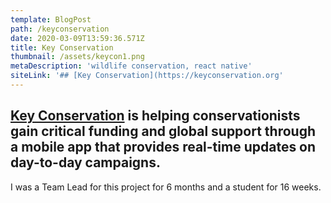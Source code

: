 ```yaml
---
template: BlogPost
path: /keyconservation
date: 2020-03-09T13:59:36.571Z
title: Key Conservation
thumbnail: /assets/keycon1.png
metaDescription: 'wildlife conservation, react native'
siteLink: '## [Key Conservation](https://keyconservation.org'
---
```

## [Key Conservation](https://keyconservation.org) is helping conservationists gain critical funding and global support through a mobile app that provides real-time updates on day-to-day campaigns.

I was a Team Lead for this project for 6 months and a student for 16 weeks.
